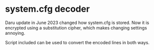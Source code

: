 # system.cfg decoder

Daru update in June 2023 changed how system.cfg is stored. Now it is encrypted using a substitution cipher, which makes changing settings annoying.

Script included can be used to convert the encoded lines in both ways.
